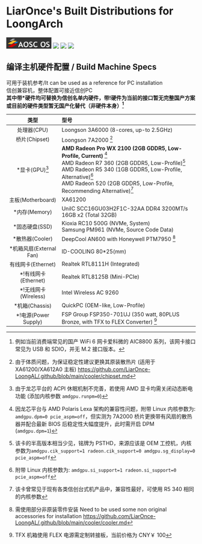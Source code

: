 # LiarOnce's Built Distributions for LoongArch
<img src="profile/aosc-os-flag_compressed.png" width=120 height=30 /> <img src="https://img.shields.io/static/v1?style=for-the-badge&message=Arch+Linux&color=1793D1&logo=Arch+Linux&logoColor=FFFFFF&label=" /> <img src="https://img.shields.io/static/v1?style=for-the-badge&message=Debian&color=A81D33&logo=Debian&logoColor=FFFFFF&label=" /> <img src="https://img.shields.io/static/v1?style=for-the-badge&message=Deepin&color=007CFF&logo=deepin&logoColor=FFFFFF&label=" />

## 编译主机硬件配置 / Build Machine Specs
可用于装机参考/It can be used as a reference for PC installation  
信创兼容机，整体配置可接近信创PC  
**其中带*硬件均可替换为信创名单内硬件，带!硬件为当前的接口暂无完整国产方案或目前的硬件类型暂无国产化替代（非硬件本身）[^2]**  

|          类型           | 型号                                                         |
| :---------------------: | :----------------------------------------------------------- |
|       处理器(CPU)       | Loongson 3A6000 (8-cores, up-to 2.5GHz)                      |
|      桥片(Chipset)      | Loongson 7A2000 [^9]                                              |
|       *显卡(GPU)[^8]    | **AMD Radeon Pro WX 2100 (2GB GDDR5, Low-Profile, Current)** [^3] <br /> AMD Radeon R7 360 (2GB GDDR5, Low-Profile)[^7] <br /> AMD Radeon R5 340 (1GB GDDR5, Low-Profile, Alternative)[^4] <br /> AMD Radeon 520 (2GB GDDR5, Low-Profile, Recommending Alternative)[^5]|
|    主板(Motherboard)    | XA61200                                                      |
|      *内存(Memory)      | UniIC SCC16GU03H2F1C-32AA DDR4 3200MT/s 16GB x2 (Total 32GB) |
|     *固态硬盘(SSD)      | Kioxia RC10 500G (NVMe, System) <br /> Samsung PM961 (NVMe, Source Code Data)|
|     *散热器(Cooler)     | DeepCool AN600 with Honeywell PTM7950 [^1]                   |
| *机箱风扇(External Fan) | ID-COOLING 80*25(mm)                                         |
|   有线网卡(Ethernet)    | Realtek RTL8111H (Integrated)                                |
|  *!有线网卡(Ethernet)   | Realtek RTL8125B (Mini-PCIe)                                 |
|  *!无线网卡(Wireless)   | Intel Wireless AC 9260                                       |
|     *机箱(Chassis)      | QuickPC (OEM-like, Low-Profile)                              |
|  *!电源(Power Supply)   | FSP Group FSP350-701UJ (350 watt, 80PLUS Bronze, with TFX to FLEX Converter) [^6]|

[^1]: 需使用部分非原装零件安装 Need to be used some non original accessories for installation https://github.com/LiarOnce-LoongAL/.github/blob/main/cooler/cooler.md
[^2]: 例如当前消费端常见的国产 WiFi 6 网卡爱科微的 AIC8800 系列，该网卡接口常见为 USB 和 SDIO，并无 M.2 接口版本。
[^3]: 因龙芯平台与 AMD Polaris Lexa 架构的兼容性问题，附带 Linux 内核参数为: `amdgpu.dpm=0 pcie_aspm=off`，但实测为 7A2000 桥片更换带有风扇的散热器并配合最新 BIOS 后稳定性大幅度提升，此时需开启 DPM (`amdgpu.dpm=1`)
[^4]: 附带 Linux 内核参数为: `amdgpu.si_support=1 radeon.si_support=0 pcie_aspm=off`
[^5]: 该卡曾常见于现有各类信创台式机产品中，兼容性最好，可使用 R5 340 相同的内核参数
[^6]: TFX 机箱使用 FLEX 电源需定制转接板，当前价格为 CNY￥ 100 
[^7]: 该卡的半高版本相当少见，铭牌为 PSTHD，来源应该是 OEM 工控机，内核参数为`amdgpu.cik_support=1 radeon.cik_support=0 amdgpu.sg_display=0 pcie_aspm=off`  
[^8]: 由于龙芯平台的 ACPI 休眠机制不完善，若使用 AMD 显卡均需关闭动态断电功能 (添加内核参数 `amdgpu.runpm=0`)   
[^9]: 由于体质问题，为保证稳定性建议更换其原装散热片 (适用于 XA61200/XA612A0 主板) https://github.com/LiarOnce-LoongAL/.github/blob/main/cooler/chipset.md
